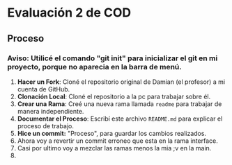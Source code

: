 # Evaluación 2 de COD

## Proceso
### **Aviso**: Utilicé el comando "git init" para inicializar el git en mi proyecto, porque no aparecia en la barra de menú.
1. **Hacer un Fork**: Cloné el repositorio original de Damian (el profesor) a mi cuenta de GitHub.
2. **Clonación Local**: Cloné el repositorio a la pc para trabajar sobre él.
3. **Crear una Rama**: Creé una nueva rama llamada `readme` para trabajar de manera independiente.
4. **Documentar el Proceso**: Escribí este archivo `README.md` para explicar el proceso de trabajo.
5. **Hice un commit:** "Proceso", para guardar los cambios realizados.
6. Ahora voy a revertir un commit erroneo que esta en la rama interface.
7. Casi por ultimo voy a mezclar las ramas menos la mia ;v en la main.
8. 
